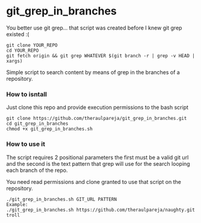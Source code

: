 # git_grep_in_branches
You better use git grep... that script was created before I knew git grep existed :(
```
git clone YOUR_REPO
cd YOUR_REPO
git fetch origin && git grep WHATEVER $(git branch -r | grep -v HEAD | xargs)
```

Simple script to search content by means of grep in the branches of a repository.

### How to isntall
Just clone this repo and provide execution permissions to the bash script
```
git clone https://github.com/theraulpareja/git_grep_in_branches.git
cd git_grep_in_branches
chmod +x git_grep_in_branches.sh
```

### How to use it
The script requires 2 positional parameters the first must be a valid git url and the second is the text pattern that grep will use for the search looping each branch of the repo.

You need read permissions and clone granted to use that script on the repository.

```
./git_grep_in_branches.sh GIT_URL PATTERN
Example:
./git_grep_in_branches.sh https://github.com/theraulpareja/naughty.git troll
```
